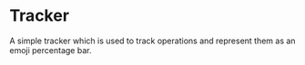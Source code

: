 # Tracker
A simple tracker which is used to track operations and represent them as an emoji percentage bar.
